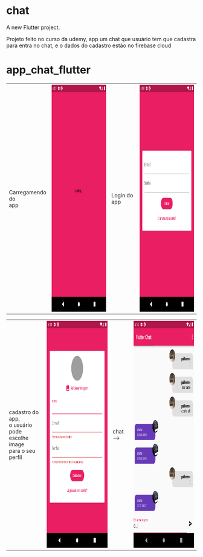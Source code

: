 # chat

A new Flutter project.

Projeto feito no curso da udemy, app um chat que usuário tem que cadastra para entra no chat, e o dados do cadastro estão no firebase cloud

# app_chat_flutter

<!-- <p>Carregamendo do appp  <img src="screenshots/Screenshot_0.png" width="300" height="600"> </p>  -->

<table>
  <tr>
    <td>Carregamendo<br>do<br>app</td>
    <td><img src="screenshots/Screenshot_0.png" width="300" height="600"></td>
    <td>Login do app</td>
    <td><img src="screenshots/Screenshot_1.png" width="300" height="600"></td>
  </tr>
</table>

<table>
  <tr>
    <td><p>cadastro do app,<br> 
      o usuário pode<br> 
      escolhe image<br>
      para o seu perfil</p></td>
    <td><img src="screenshots/Screenshot_2.png" width="300" height="600"></td>
    <td>chat --></td>
    <td><img src="screenshots/Screenshot_3.png" width="300" height="600"></td>
  </tr>
</table>
